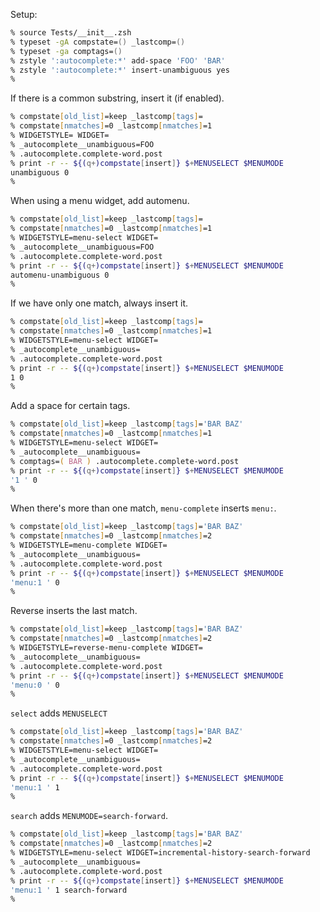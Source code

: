 Setup:
```zsh
% source Tests/__init__.zsh
% typeset -gA compstate=() _lastcomp=()
% typeset -ga comptags=()
% zstyle ':autocomplete:*' add-space 'FOO' 'BAR'
% zstyle ':autocomplete:*' insert-unambiguous yes
%
```

If there is a common substring, insert it (if enabled).
```zsh
% compstate[old_list]=keep _lastcomp[tags]=
% compstate[nmatches]=0 _lastcomp[nmatches]=1
% WIDGETSTYLE= WIDGET=
% _autocomplete__unambiguous=FOO
% .autocomplete.complete-word.post
% print -r -- ${(q+)compstate[insert]} $+MENUSELECT $MENUMODE
unambiguous 0
%
```

When using a menu widget, add automenu.
```zsh
% compstate[old_list]=keep _lastcomp[tags]=
% compstate[nmatches]=0 _lastcomp[nmatches]=1
% WIDGETSTYLE=menu-select WIDGET=
% _autocomplete__unambiguous=FOO
% .autocomplete.complete-word.post
% print -r -- ${(q+)compstate[insert]} $+MENUSELECT $MENUMODE
automenu-unambiguous 0
%
```

If we have only one match, always insert it.
```zsh
% compstate[old_list]=keep _lastcomp[tags]=
% compstate[nmatches]=0 _lastcomp[nmatches]=1
% WIDGETSTYLE=menu-select WIDGET=
% _autocomplete__unambiguous=
% .autocomplete.complete-word.post
% print -r -- ${(q+)compstate[insert]} $+MENUSELECT $MENUMODE
1 0
%
```

Add a space for certain tags.
```zsh
% compstate[old_list]=keep _lastcomp[tags]='BAR BAZ'
% compstate[nmatches]=0 _lastcomp[nmatches]=1
% WIDGETSTYLE=menu-select WIDGET=
% _autocomplete__unambiguous=
% comptags=( BAR ) .autocomplete.complete-word.post
% print -r -- ${(q+)compstate[insert]} $+MENUSELECT $MENUMODE
'1 ' 0
%
```

When there's more than one match, `menu-complete` inserts `menu:`.
```zsh
% compstate[old_list]=keep _lastcomp[tags]='BAR BAZ'
% compstate[nmatches]=0 _lastcomp[nmatches]=2
% WIDGETSTYLE=menu-complete WIDGET=
% _autocomplete__unambiguous=
% .autocomplete.complete-word.post
% print -r -- ${(q+)compstate[insert]} $+MENUSELECT $MENUMODE
'menu:1 ' 0
%
```

Reverse inserts the last match.
```zsh
% compstate[old_list]=keep _lastcomp[tags]='BAR BAZ'
% compstate[nmatches]=0 _lastcomp[nmatches]=2
% WIDGETSTYLE=reverse-menu-complete WIDGET=
% _autocomplete__unambiguous=
% .autocomplete.complete-word.post
% print -r -- ${(q+)compstate[insert]} $+MENUSELECT $MENUMODE
'menu:0 ' 0
%
```

`select` adds `MENUSELECT`
```zsh
% compstate[old_list]=keep _lastcomp[tags]='BAR BAZ'
% compstate[nmatches]=0 _lastcomp[nmatches]=2
% WIDGETSTYLE=menu-select WIDGET=
% _autocomplete__unambiguous=
% .autocomplete.complete-word.post
% print -r -- ${(q+)compstate[insert]} $+MENUSELECT $MENUMODE
'menu:1 ' 1
%
```

`search` adds `MENUMODE=search-forward`.
```zsh
% compstate[old_list]=keep _lastcomp[tags]='BAR BAZ'
% compstate[nmatches]=0 _lastcomp[nmatches]=2
% WIDGETSTYLE=menu-select WIDGET=incremental-history-search-forward
% _autocomplete__unambiguous=
% .autocomplete.complete-word.post
% print -r -- ${(q+)compstate[insert]} $+MENUSELECT $MENUMODE
'menu:1 ' 1 search-forward
%
```
